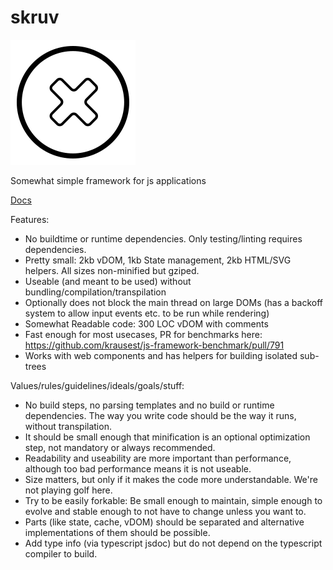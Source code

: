 # skruv

<img src="./icon.svg">

Somewhat simple framework for js applications

[Docs](https://skruv.io)

Features:

* No buildtime or runtime dependencies. Only testing/linting requires dependencies.
* Pretty small: 2kb vDOM, 1kb State management, 2kb HTML/SVG helpers. All sizes non-minified but gziped.
* Useable (and meant to be used) without bundling/compilation/transpilation
* Optionally does not block the main thread on large DOMs (has a backoff system to allow input events etc. to be run
while rendering)
* Somewhat Readable code: 300 LOC vDOM with comments
* Fast enough for most usecases, PR for benchmarks here: https://github.com/krausest/js-framework-benchmark/pull/791
* Works with web components and has helpers for building isolated sub-trees

Values/rules/guidelines/ideals/goals/stuff:

* No build steps, no parsing templates and no build or runtime dependencies. The way you write code should be the way it
runs, without transpilation.
* It should be small enough that minification is an optional optimization step, not mandatory or always recommended.
* Readability and useability are more important than performance, although too bad performance means it is not useable.
* Size matters, but only if it makes the code more understandable. We're not playing golf here.
* Try to be easily forkable: Be small enough to maintain, simple enough to evolve and stable enough to not have to
change unless you want to.
* Parts (like state, cache, vDOM) should be separated and alternative implementations of them should be possible.
* Add type info (via typescript jsdoc) but do not depend on the typescript compiler to build.
